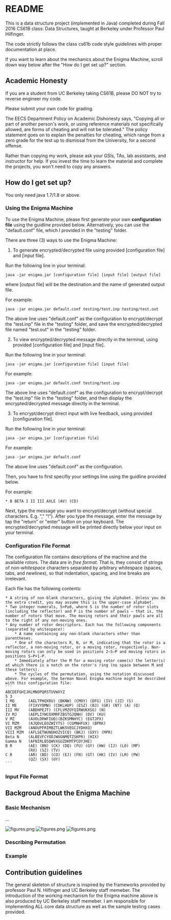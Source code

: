 # README #

This is a data structure project (implemented in Java) completed during Fall 2016 CS61B class: Data Structures, taught at Berkeley under Professor Paul Hilfinger. 

The code strictly follows the class cs61b code style guidelines with proper documentation at place.

If you want to learn about the mechanics about the Enigma Machine, scroll down way below after the "How do I get set up?" section.

## Academic Honesty ##
If you are a student from UC Berkeley taking CS61B, please DO NOT try to reverse engineer my code. 

Please submit your own code for grading.

The EECS Department Policy on Academic Dishonesty says, "Copying all or part of another person's work, or using reference materials not specifically allowed, are forms of cheating and will not be tolerated." The policy statement goes on to explain the penalties for cheating, which range from a zero grade for the test up to dismissal from the University, for a second offense.

Rather than copying my work, please ask your GSIs, TAs, lab assistants, and instructor for help. If you invest the time to learn the material and complete the projects, you won't need to copy any answers.


## How do I get set up? ##

You only need java 1.7/1.8 or above.

### Using the Enigma Machine ###
To use the Enigma Machine, please first generate your own **configuration file** using the guidline provided below. Alternatively, you can use the  "default.conf" file, which I provided in the "testing" folder.

There are three (3) ways to use the Enigma Machine:

1. To generate encrypted/decrypted file using provided [configuration file] and [input file].

Run the following line in your terminal:

```
java -jar enigma.jar [configuration file] [input file] [output file]
```

where [output file] will be the destination and the name of generated output file.

For example:
```
java -jar enigma.jar default.conf testing/test.inp testing/test.out
```
The above line uses "default.conf" as the configuration to encrypt/decrypt the "test.inp" file in the "testing" folder, and save the encrypted/decrypted file named "test.out" in the "testing" folder.


2. To view encrypted/decrypted message directly in the terminal, using provided [configuration file] and [input file].

Run the following line in your terminal:

```
java -jar enigma.jar [configuration file] [input file]
```

For example:
```
java -jar enigma.jar default.conf testing/test.inp
```
The above line uses "default.conf" as the configuration to encrypt/decrypt the "test.inp" file in the "testing" folder, and then display the encrypted/decrypted message directly in the terminal.


3. To encrypt/decrypt direct input with live feedback, using provided [configuration file].

Run the following line in your terminal:

```
java -jar enigma.jar [configuration file]
```


For example:
```
java -jar enigma.jar default.conf
```
The above line uses "default.conf" as the configuration. 

Then, you have to first specifiy your settings line using the guidline provided below. 

For example:
```
* B BETA I II III AXLE (AV) (CD)
```

Next, type the message you want to encrypt/decrypt (without special characters. E.g. "," "!"). After you type the message, enter the message by tap the "return" or "enter" button on your keyboard. The encrypted/decrypted message will be printed directly below your input on your terminal. 


### Configuration File Format ###

The configuration file contains descriptions of the machine and the available rotors. The data are in *free format*. That is, they consist of strings of *non-whitespace* characters separated by arbitrary whitespace (spaces, tabs, and newlines), so that indentation, spacing, and line breaks are irrelevant. 

Each file has the following contents:

	* A string of non-blank characters, giving the alphabet. Unless you do the extra credit, you may assume this is the upper-case alphabet.
	* Two integer numerals, S>P≥0, where S is the number of rotor slots (including the reflector) and P is the number of pawls — that is, the number of rotors that move. The moving rotors and their pawls are all to the right of any non-moving ones.
	* Any number of rotor descriptors. Each has the following components (separated by whitespace):
		* A name containing any non-blank characters other than parentheses.
		* One of the characters R, N, or M, indicating that the rotor is a reflector, a non-moving rotor, or a moving rotor, respectively. Non-moving rotors can only be used in positions 2–S−P and moving rotors in positions S−P+1-P.
		* Immediately after the M for a moving rotor come(s) the letter(s) at which there is a notch on the rotor's ring (no space between M and these letters).
		* The cycles of the permutation, using the notation discussed above. For example, the German Naval Enigma machine might be described with this configuration file:
	```
	ABCDEFGHIJKLMNOPQRSTUVWXYZ
	5 3
	I MQ      (AELTPHQXRU) (BKNW) (CMOY) (DFG) (IV) (JZ) (S)
	II ME     (FIXVYOMW) (CDKLHUP) (ESZ) (BJ) (GR) (NT) (A) (Q)
  	III MV    (ABDHPEJT) (CFLVMZOYQIRWUKXSG) (N)
  	IV MJ     (AEPLIYWCOXMRFZBSTGJQNH) (DV) (KU)
  	V MZ      (AVOLDRWFIUQ)(BZKSMNHYC) (EGTJPX)
  	VI MZM    (AJQDVLEOZWIYTS) (CGMNHFUX) (BPRK)
  	VII MZM   (ANOUPFRIMBZTLWKSVEGCJYDHXQ)
  	VIII MZM  (AFLSETWUNDHOZVICQ) (BKJ) (GXY) (MPR)
  	Beta N    (ALBEVFCYODJWUGNMQTZSKPR) (HIX)
  	Gamma N   (AFNIRLBSQWVXGUZDKMTPCOYJHE)
  	B R       (AE) (BN) (CK) (DQ) (FU) (GY) (HW) (IJ) (LO) (MP)
  	          (RX) (SZ) (TV)
  	C R       (AR) (BD) (CO) (EJ) (FN) (GT) (HK) (IV) (LM) (PW)
              (QZ) (SX) (UY)
    ```


### Input File Format ###


## Backgroud About the Enigma Machine ##

### Basic Mechanism ###
...

 ![figures.png](http://tugan0329.bitbucket.org/imgs/github/cs61b-enigma-1.png)
 ![figures.png](http://tugan0329.bitbucket.org/imgs/github/cs61b-enigma-2.png)
 ![figures.png](http://tugan0329.bitbucket.org/imgs/github/cs61b-enigma-3.png)

### Describing Permutation ###

### Example ###


## Contribution guidelines ##

The general skeleton of structure is inspired by the frameworks provided by professor Paul N. Hilfinger and UC Berkeley staff memeber. 
The introduction of the working mechanism for the Enigma machine above is also produced by UC Berkeley staff memeber. 
I am responsible for implementing ALL core data structure as well as the sample testing cases provided.
